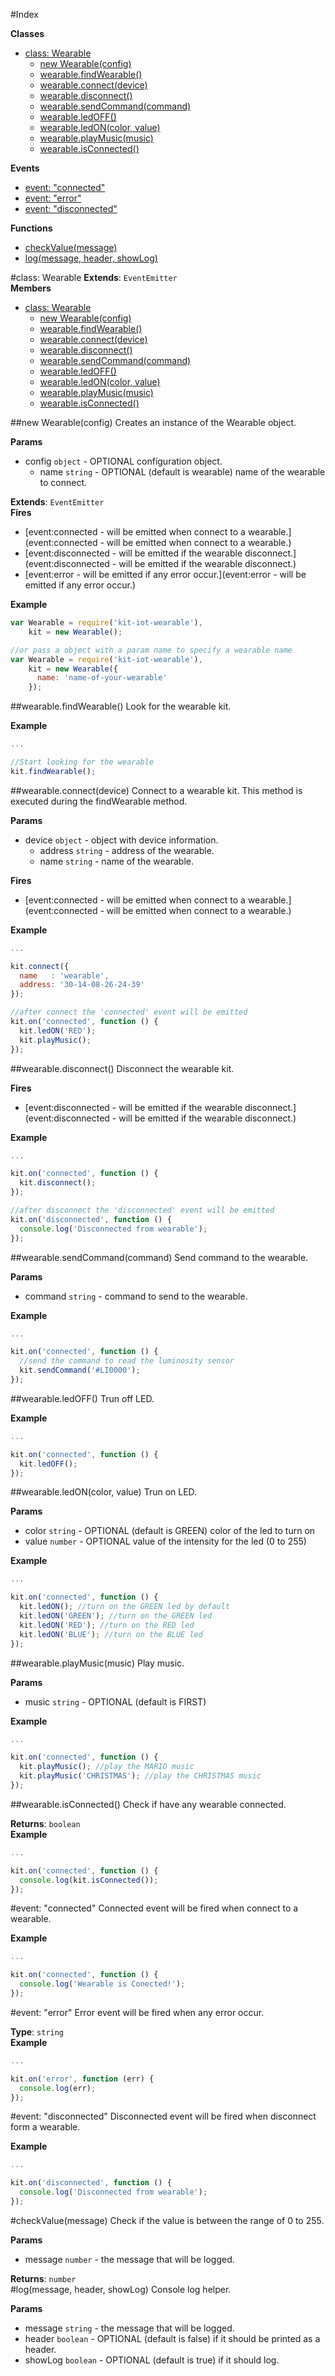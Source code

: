 #Index

**Classes**

* [class: Wearable](#Wearable)
  * [new Wearable(config)](#new_Wearable)
  * [wearable.findWearable()](#Wearable#findWearable)
  * [wearable.connect(device)](#Wearable#connect)
  * [wearable.disconnect()](#Wearable#disconnect)
  * [wearable.sendCommand(command)](#Wearable#sendCommand)
  * [wearable.ledOFF()](#Wearable#ledOFF)
  * [wearable.ledON(color, value)](#Wearable#ledON)
  * [wearable.playMusic(music)](#Wearable#playMusic)
  * [wearable.isConnected()](#Wearable#isConnected)

**Events**

* [event: "connected"](#event_connected)
* [event: "error"](#event_error)
* [event: "disconnected"](#event_disconnected)

**Functions**

* [checkValue(message)](#checkValue)
* [log(message, header, showLog)](#log)
 
<a name="Wearable"></a>
#class: Wearable
**Extends**: `EventEmitter`  
**Members**

* [class: Wearable](#Wearable)
  * [new Wearable(config)](#new_Wearable)
  * [wearable.findWearable()](#Wearable#findWearable)
  * [wearable.connect(device)](#Wearable#connect)
  * [wearable.disconnect()](#Wearable#disconnect)
  * [wearable.sendCommand(command)](#Wearable#sendCommand)
  * [wearable.ledOFF()](#Wearable#ledOFF)
  * [wearable.ledON(color, value)](#Wearable#ledON)
  * [wearable.playMusic(music)](#Wearable#playMusic)
  * [wearable.isConnected()](#Wearable#isConnected)

<a name="new_Wearable"></a>
##new Wearable(config)
Creates an instance of the Wearable object.

**Params**

- config `object` - OPTIONAL configuration object.  
  - name `string` - OPTIONAL (default is wearable) name of the wearable to connect.  

**Extends**: `EventEmitter`  
**Fires**

- [event:connected - will be emitted when connect to a wearable.](event:connected - will be emitted when connect to a wearable.)
- [event:disconnected - will be emitted if the wearable disconnect.](event:disconnected - will be emitted if the wearable disconnect.)
- [event:error - will be emitted if any error occur.](event:error - will be emitted if any error occur.)

**Example**  
```js
var Wearable = require('kit-iot-wearable'),
    kit = new Wearable();

//or pass a object with a param name to specify a wearable name
var Wearable = require('kit-iot-wearable'),
    kit = new Wearable({
      name: 'name-of-your-wearable'
    });
```

<a name="Wearable#findWearable"></a>
##wearable.findWearable()
Look for the wearable kit.

**Example**  
```js
...

//Start looking for the wearable
kit.findWearable();
```

<a name="Wearable#connect"></a>
##wearable.connect(device)
Connect to a wearable kit. This method is executed during
the findWearable method.

**Params**

- device `object` - object with device information.  
  - address `string` - address of the wearable.  
  - name `string` - name of the wearable.  

**Fires**

- [event:connected - will be emitted when connect to a wearable.](event:connected - will be emitted when connect to a wearable.)

**Example**  
```js
...

kit.connect({
  name   : 'wearable',
  address: '30-14-08-26-24-39'
});

//after connect the 'connected' event will be emitted
kit.on('connected', function () {
  kit.ledON('RED');
  kit.playMusic();
});
```

<a name="Wearable#disconnect"></a>
##wearable.disconnect()
Disconnect the wearable kit.

**Fires**

- [event:disconnected - will be emitted if the wearable disconnect.](event:disconnected - will be emitted if the wearable disconnect.)

**Example**  
```js
...

kit.on('connected', function () {
  kit.disconnect();
});

//after disconnect the 'disconnected' event will be emitted
kit.on('disconnected', function () {
  console.log('Disconnected from wearable');
});
```

<a name="Wearable#sendCommand"></a>
##wearable.sendCommand(command)
Send command to the wearable.

**Params**

- command `string` - command to send to the wearable.  

**Example**  
```js
...

kit.on('connected', function () {
  //send the command to read the luminosity sensor
  kit.sendCommand('#LI0000');
});
```

<a name="Wearable#ledOFF"></a>
##wearable.ledOFF()
Trun off LED.

**Example**  
```js
...

kit.on('connected', function () {
  kit.ledOFF();
});
```

<a name="Wearable#ledON"></a>
##wearable.ledON(color, value)
Trun on LED.

**Params**

- color `string` - OPTIONAL (default is GREEN) color of the led to turn on  
- value `number` - OPTIONAL value of the intensity for the led (0 to 255)  

**Example**  
```js
...

kit.on('connected', function () {
  kit.ledON(); //turn on the GREEN led by default
  kit.ledON('GREEN'); //turn on the GREEN led
  kit.ledON('RED'); //turn on the RED led
  kit.ledON('BLUE'); //turn on the BLUE led
});
```

<a name="Wearable#playMusic"></a>
##wearable.playMusic(music)
Play music.

**Params**

- music `string` - OPTIONAL (default is FIRST)  

**Example**  
```js
...

kit.on('connected', function () {
  kit.playMusic(); //play the MARIO music
  kit.playMusic('CHRISTMAS'); //play the CHRISTMAS music
});
```

<a name="Wearable#isConnected"></a>
##wearable.isConnected()
Check if have any wearable connected.

**Returns**: `boolean`  
**Example**  
```js
...

kit.on('connected', function () {
  console.log(kit.isConnected());
});
```

<a name="event_connected"></a>
#event: "connected"
Connected event will be fired when connect to a wearable.

**Example**  
```js
...

kit.on('connected', function () {
  console.log('Wearable is Conected!');
});
```

<a name="event_error"></a>
#event: "error"
Error event will be fired when any error occur.

**Type**: `string`  
**Example**  
```js
...

kit.on('error', function (err) {
  console.log(err);
});
```

<a name="event_disconnected"></a>
#event: "disconnected"
Disconnected event will be fired when disconnect form a wearable.

**Example**  
```js
...

kit.on('disconnected', function () {
  console.log('Disconnected from wearable');
});
```

<a name="checkValue"></a>
#checkValue(message)
Check if the value is between the range of 0 to 255.

**Params**

- message `number` - the message that will be logged.  

**Returns**: `number`  
<a name="log"></a>
#log(message, header, showLog)
Console log helper.

**Params**

- message `string` - the message that will be logged.  
- header `boolean` - OPTIONAL (default is false) if it should be printed as a header.  
- showLog `boolean` - OPTIONAL (default is true) if it should log.  

